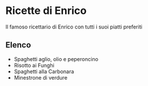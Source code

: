 # Ricette di Enrico

Il famoso ricettario di Enrico con tutti i suoi piatti preferiti

## Elenco

* Spaghetti aglio, olio e peperoncino
* Risotto ai Funghi
* Spaghetti alla Carbonara
* Minestrone di verdure
